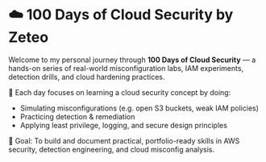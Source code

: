 # ☁️ 100 Days of Cloud Security by Zeteo

Welcome to my personal journey through **100 Days of Cloud Security** — a hands-on series of real-world misconfiguration labs, IAM experiments, detection drills, and cloud hardening practices.

🔐 Each day focuses on learning a cloud security concept by doing:
- Simulating misconfigurations (e.g. open S3 buckets, weak IAM policies)
- Practicing detection & remediation
- Applying least privilege, logging, and secure design principles

🎯 Goal: To build and document practical, portfolio-ready skills in AWS security, detection engineering, and cloud misconfig analysis.
